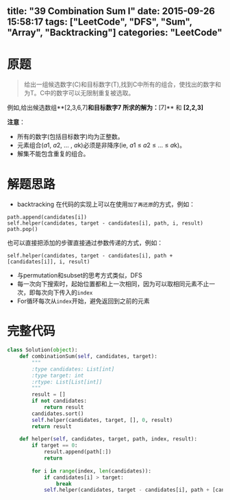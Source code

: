 title: "39 Combination Sum I"
date: 2015-09-26 15:58:17
tags: ["LeetCode", "DFS", "Sum", "Array", "Backtracking"]
categories: "LeetCode"
---

# 原题
>给出一组候选数字(C)和目标数字(T),找到C中所有的组合，使找出的数字和为T。C中的数字可以无限制重复被选取。

例如,给出候选数组**[2,3,6,7]**和目标数字7
所求的解为：**[7]** 和 **[2,2,3]** 

**注意**： 
* 所有的数字(包括目标数字)均为正整数。
* 元素组合(*a*1, *a*2, … , *a*k)必须是非降序(ie, *a*1 ≤ *a*2 ≤ … ≤ *a*k)。
* 解集不能包含重复的组合。 

# 解题思路
* backtracking 在代码的实现上可以在使用`加了再还原`的方式，例如：
```
path.append(candidates[i])
self.helper(candidates, target - candidates[i], path, i, result)
path.pop()
```
 也可以直接把添加的步骤直接通过参数传递的方式，例如：
```
self.helper(candidates, target - candidates[i], path + [candidates[i]], i, result)
```
* 与permutation和subset的思考方式类似，DFS
* 每一次向下搜索时，起始位置都和上一次相同，因为可以取相同元素不止一次，即每次向下传入的`index`
* For循环每次从`index`开始，避免返回到之前的元素

# 完整代码
```python
class Solution(object):
    def combinationSum(self, candidates, target):
        """
        :type candidates: List[int]
        :type target: int
        :rtype: List[List[int]]
        """
        result = []
        if not candidates:
            return result
        candidates.sort()
        self.helper(candidates, target, [], 0, result)
        return result
        
    def helper(self, candidates, target, path, index, result):
        if target == 0:
            result.append(path[:])
            return
        
        for i in range(index, len(candidates)):
            if candidates[i] > target:
                break
            self.helper(candidates, target - candidates[i], path + [candidates[i]], i, result)
```